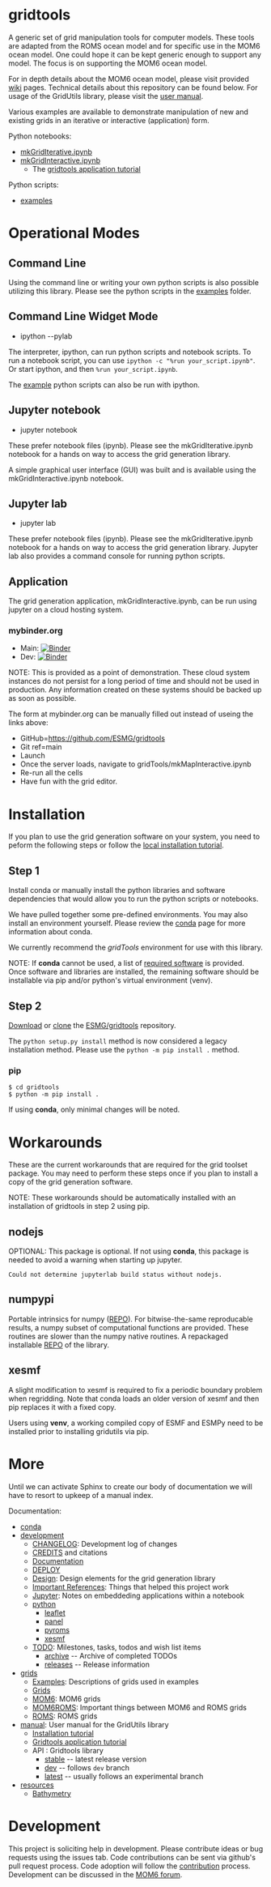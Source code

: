 # gridtools

A generic set of grid manipulation tools for computer models.  These tools are
adapted from the ROMS ocean model and for specific use in the MOM6 ocean model.
One could hope it can be kept generic enough to support any model.  The focus
is on supporting the MOM6 ocean model.

For in depth details about the MOM6 ocean model, please visit provided
[wiki](https://github.com/NOAA-GFDL/MOM6-examples/wiki) pages.  Technical
details about this repository can be found below.  For usage of
the GridUtils library, please visit the [user manual](docs/manual/GridUtils.md).

Various examples are available to demonstrate manipulation of new and existing
grids in an iterative or interactive (application) form.

Python notebooks:
 * [mkGridIterative.ipynb](examples/mkGridIterative.ipynb)
 * [mkGridInteractive.ipynb](examples/mkGridInteractive.ipynb)
   * The [gridtools application tutorial](docs/manual/gridtoolAppTutorial.ipynb)

Python scripts:
 * [examples](examples)

# Operational Modes

## Command Line

Using the command line or writing your own python scripts is also
possible utilizing this library.  Please see the python scripts
in the [examples](examples) folder.

## Command Line Widget Mode

 * ipython --pylab

The interpreter, ipython, can run python scripts and notebook scripts.
To run a notebook script, you can use
`ipython -c "%run your_script.ipynb"`.  Or start ipython, and then
`%run your_script.ipynb`.

The [example](examples) python scripts can also be run with ipython.

## Jupyter notebook

 * jupyter notebook
 
These prefer notebook files (ipynb).  Please see the
mkGridIterative.ipynb notebook for a hands on way to access the grid
generation library.

A simple graphical user interface (GUI) was built and is available using the
mkGridInteractive.ipynb notebook.

## Jupyter lab

 * jupyter lab

These prefer notebook files (ipynb).  Please see the
mkGridIterative.ipynb notebook for a hands on way to access the grid
generation library.  Jupyter lab also provides a command console
for running python scripts.

## Application

The grid generation application, mkGridInteractive.ipynb, can be run
using jupyter on a cloud hosting system.

### mybinder.org

 * Main: [![Binder](https://mybinder.org/badge_logo.svg)](https://mybinder.org/v2/gh/ESMG/gridtools/main)
 * Dev: [![Binder](https://mybinder.org/badge_logo.svg)](https://mybinder.org/v2/gh/ESMG/gridtools/dev)

NOTE: This is provided as a point of demonstration.  These cloud
system instances do not persist for a long period of time and should
not be used in production.  Any information created on these systems
should be backed up as soon as possible.

The form at mybinder.org can be manually filled out instead of useing the links
above:
 * GitHub=https://github.com/ESMG/gridtools
 * Git ref=main
 * Launch
 * Once the server loads, navigate to gridTools/mkMapInteractive.ipynb
 * Re-run all the cells
 * Have fun with the grid editor.

# Installation

If you plan to use the grid generation software on your system, you
need to peform the following steps or follow the
[local installation tutorial](docs/manual/local_installation_tutorial.ipynb).

## Step 1

Install conda or manually install the python libraries and software
dependencies that would allow you to run the python scripts or notebooks.

We have pulled together some pre-defined environments.  You may also
install an environment yourself.   Please review the
[conda](docs/conda/README.md) page for more information about conda.

We currently recommend the *gridTools* environment for use with this
library.

NOTE: If **conda** cannot be used,
a list of [required software](docs/development/Requirements.md) is
provided.  Once software and libraries are installed, the remaining
software should be installable via pip and/or python's virtual
environment (venv).

## Step 2

[Download](https://github.com/ESMG/gridtools/archive/refs/heads/main.zip)
or [clone](https://github.com/ESMG/gridtools.git) the
[ESMG/gridtools](https://github.com/ESMG/gridtools) repository.

The `python setup.py install` method is now considered a legacy installation
method.  Please use the `python -m pip install .` method.

### pip

```
$ cd gridtools
$ python -m pip install .
```

If using **conda**, only minimal changes will be noted.

# Workarounds

These are the current workarounds that are required for the grid
toolset package.  You may need to perform these steps once if you
plan to install a copy of the grid generation software.

NOTE: These workarounds should be automatically installed with
an installation of gridtools in step 2 using pip.

## nodejs

OPTIONAL: This package is optional.  If not using **conda**, this package
is needed to avoid a warning when starting up jupyter.

```
Could not determine jupyterlab build status without nodejs.
```

## numpypi

Portable intrinsics for numpy ([REPO](https://github.com/adcroft/numpypi)).
For bitwise-the-same reproducable results, a numpy subset of computational functions are
provided.  These routines are slower than the numpy native routines.
A repackaged installable [REPO](https://github.com/jr3cermak/numpypi/tree/dev) of the library.

## xesmf

A slight modification to xesmf is required to fix a periodic boundary
problem when regridding.  Note that conda loads an older version of
xesmf and then pip replaces it with a fixed copy.

Users using **venv**, a working compiled copy of ESMF and ESMPy need to
be installed prior to installing gridutils via pip.

# More

Until we can activate Sphinx to create our body of documentation we will have to resort
to upkeep of a manual index.

Documentation:
  * [conda](docs/conda/README.md)
  * [development](docs/development)
    * [CHANGELOG](docs/development/CHANGELOG.md): Development log of changes
    * [CREDITS](docs/development/CREDITS.md) and citations
    * [Documentation](docs/development/Documentation.md)
    * [DEPLOY](docs/development/DEPLOY.md)
    * [Design](docs/development/Design.md): Design elements for the grid generation library
    * [Important References](docs/development/ImportantReferences.md): Things that helped this project work
    * [Jupyter](docs/development/Jupyter.md): Notes on embeddeding applications within a notebook
    * [python](docs/development/python)
      * [leaflet](docs/development/python/libraries/leaflet.md)
      * [panel](docs/development/python/libraries/panel.md)
      * [pyroms](docs/development/python/libraries/pyroms.md)
      * [xesmf](docs/development/python/libraries/xesmf.md)
    * [TODO](docs/development/TODO.md): Milestones, tasks, todos and wish list items
      * [archive](docs/archive) -- Archive of completed TODOs
      * [releases](docs/releases) -- Release information
  * [grids](docs/grids)
    * [Examples](docs/grids/Examples.md): Descriptions of grids used in examples
    * [Grids](docs/grids/Grids.md)
    * [MOM6](docs/grids/MOM6.md): MOM6 grids
    * [MOM6ROMS](docs/grids/MOM6ROMS.md): Important things between MOM6 and ROMS grids
    * [ROMS](docs/grids/ROMS.md): ROMS grids
  * [manual](docs/manual/GridUtils.md): User manual for the GridUtils library
    * [Installation tutorial](docs/manual/local_installation_tutorial.ipynb)
    * [Gridtools application tutorial](docs/manual/gridtoolAppTutorial.ipynb)
    * API : Gridtools library
      * [stable](https://mom6gridtools.readthedocs.io/en/stable/) -- latest release version
      * [dev](https://mom6gridtools.readthedocs.io/en/dev/) -- follows `dev` branch
      * [latest](https://mom6gridtools.readthedocs.io/en/latest/) -- usually follows an experimental branch
  * [resources](docs/resources)
    * [Bathymetry](docs/resources/Bathymetry.md)

# Development

This project is soliciting help in development.  Please contribute
ideas or bug requests using the issues tab.  Code contributions can
be sent via github's pull request process.  Code adoption will follow
the [contribution](CONTRIBUTING.md) process.  Development can be
discussed in the [MOM6 forum](https://bb.cgd.ucar.edu/cesm/forums/mom6.148/).
